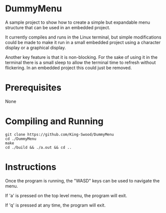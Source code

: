 # DummyMenu
A sample project to show how to create a simple but expandable menu structure that can be used in an embedded project.

It currently compiles and runs in the Linux terminal, but simple modifications could be made to make it run in a small embedded project using a character display or a graphical display.

Another key feature is that it is non-blocking.
For the sake of using it in the terminal there is a small sleep to allow the terminal time to refresh without flickering.
In an embedded project this could just be removed.

# Prerequisites
None

# Compiling and Running
```
git clone https://github.com/King-Swood/DummyMenu
cd ./DummyMenu
make
cd ./build && ./a.out && cd ..
```

# Instructions
Once the program is running, the "WASD" keys can be used to navigate the menu.

If 'a' is pressed on the top level menu, the program will exit.

If 'q' is pressed at any time, the program will exit.
